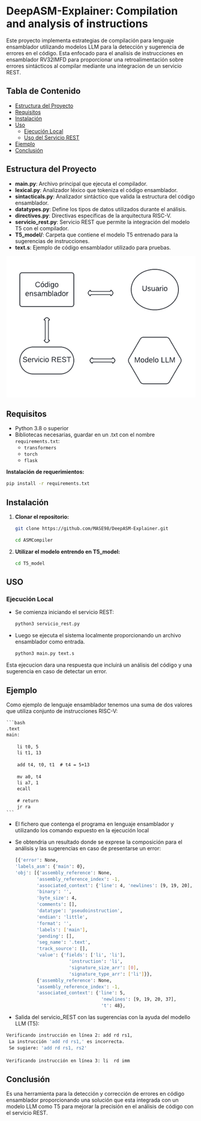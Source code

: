 # DeepASM-Explainer: Compilation and analysis of instructions
Este proyecto implementa estrategias de compilación para lenguaje ensamblador utilizando modelos LLM para la detección y sugerencia de errores en el código. Esta enfocado para el analisis de instrucciones en ensamblador RV32IMFD para proporcionar una retroalimentación sobre errores sintácticos al compilar mediante una integracion de un servicio REST.

## Tabla de Contenido

- [Estructura del Proyecto](#estructura-del-proyecto)
- [Requisitos](#requisitos)
- [Instalación](#instalación)
- [Uso](#uso)
  - [Ejecución Local](#ejecución-local)
  - [Uso del Servicio REST](#uso-del-servicio-rest)
- [Ejemplo](#ejemplo)
- [Conclusión](#conclusión)


## Estructura del Proyecto

- **main.py**: Archivo principal que ejecuta el compilador.
- **lexical.py**: Analizador léxico que tokeniza el código ensamblador.
- **sintacticals.py**: Analizador sintáctico que valida la estructura del código ensamblador.
- **datatypes.py**: Define los tipos de datos utilizados durante el análisis.
- **directives.py**: Directivas específicas de la arquitectura RISC-V.
- **servicio_rest.py**: Servicio REST que permite la integración del modelo T5 con el compilador.
- **T5_model/**: Carpeta que contiene el modelo T5 entrenado para la sugerencias de instrucciones.
- **text.s**: Ejemplo de código ensamblador utilizado para pruebas.

![Diagrama de flujo](Imagenes/Flujo_del_sistema.png)

## Requisitos

- Python 3.8 o superior
- Bibliotecas necesarias, guardar en un .txt con el nombre `requirements.txt`:
  - `transformers`
  - `torch`
  - `flask`


**Instalación de requerimientos:**
   ```bash
   pip install -r requirements.txt
   ```
  
## Instalación

1. **Clonar el repositorio:**
   ```bash
   git clone https://github.com/MASE98/DeepASM-Explainer.git
   ```
   ```bash
   cd ASMCompiler
   
2. **Utilizar el modelo entrendo en T5_model:**
   ```bash
   cd T5_model

## USO

### Ejecución Local

- Se comienza iniciando el servicio REST:

   ```bash
   python3 servicio_rest.py
   ```

- Luego se ejecuta el sistema localmente proporcionando un archivo ensamblador como entrada.

   ```bash
   python3 main.py text.s

Esta ejecucion dara una respuesta que incluirá un análisis del código y una sugerencia en caso de detectar un error.

## Ejemplo
Como ejemplo de lenguaje ensamblador tenemos una suma de dos valores que utiliza conjunto de instrucciones RISC-V:

    ```bash
    .text
    main:

        li t0, 5
        li t1, 13

        add t4, t0, t1  # t4 = 5+13
        
        mv a0, t4
        li a7, 1
        ecall
    
        # return 
        jr ra
    ```
     
- El fichero que contenga el programa en lenguaje ensamblador y utilizando los comando expuesto en la ejecución local
- Se obtendria un resultado donde se exprese la composición para el análisis y las sugerencias en caso de presentarse un error:

    ```bash
    [{'error': None,
    'labels_asm': {'main': 0},
    'obj': [{'assembly_reference': None,
            'assembly_reference_index': -1,
            'associated_context': {'line': 4, 'newlines': [9, 19, 20], 't': 31},
            'binary': '',
            'byte_size': 4,
            'comments': [],
            'datatype': 'pseudoinstruction',
            'endian': 'little',
            'format': '',
            'labels': ['main'],
            'pending': [],
            'seg_name': '.text',
            'track_source': [],
            'value': {'fields': ['li', 'li'],
                        'instruction': 'li',
                        'signature_size_arr': [0],
                        'signature_type_arr': ['li']}},
            {'assembly_reference': None,
            'assembly_reference_index': -1,
            'associated_context': {'line': 5,
                                    'newlines': [9, 19, 20, 37],
                                    't': 48},

- Salida del servicio_REST con las sugerencias con la ayuda del modello LLM (T5):
```bash
Verificando instrucción en línea 2: add rd rs1,
 La instrucción 'add rd rs1,' es incorrecta.
 Se sugiere: 'add rd rs1, rs2'

Verificando instrucción en línea 3: li  rd imm
```
## Conclusión

Es una herramienta para la detección y corrección de errores en código ensamblador proporcionando una solución que esta integrada con un modelo LLM como T5 para mejorar la precisión en el análisis de código con el servicio REST.